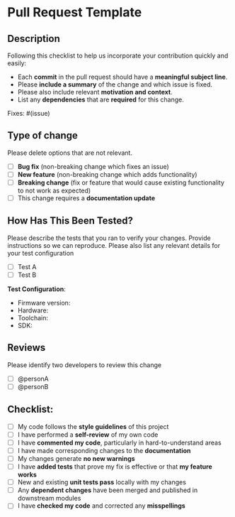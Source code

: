 # Pull Request Template

## Description

Following this checklist to help us incorporate your
contribution quickly and easily:

 - Each **commit** in the pull request should have a **meaningful subject line**.
 - Please **include a summary** of the change and which issue is fixed.
 - Please also include relevant **motivation and context**.
 - List any **dependencies** that are **required** for this change.

Fixes: #(issue)

## Type of change

Please delete options that are not relevant.

- [ ] **Bug fix** (non-breaking change which fixes an issue)
- [ ] **New feature** (non-breaking change which adds functionality)
- [ ] **Breaking change** (fix or feature that would cause existing functionality to not work as expected)
- [ ] This change requires a **documentation update**

## How Has This Been Tested?

Please describe the tests that you ran to verify your changes.
Provide instructions so we can reproduce.
Please also list any relevant details for your test configuration

- [ ] Test A
- [ ] Test B

**Test Configuration**:

* Firmware version:
* Hardware:
* Toolchain:
* SDK:

## Reviews

Please identify two developers to review this change

- [ ] @personA
- [ ] @personB

## Checklist:

- [ ] My code follows the **style guidelines** of this project
- [ ] I have performed a **self-review** of my own code
- [ ] I have **commented my code**, particularly in hard-to-understand areas
- [ ] I have made corresponding changes to the **documentation**
- [ ] My changes generate **no new warnings**
- [ ] I have **added tests** that prove my fix is effective or that **my feature works**
- [ ] New and existing **unit tests pass** locally with my changes
- [ ] Any **dependent changes** have been merged and published in downstream modules
- [ ] I have **checked my code** and corrected any **misspellings**